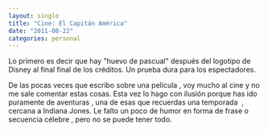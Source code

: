 ```yaml
---
layout: single
title: "Cine: El Capitán América"
date: "2011-08-22"
categories: personal
---
```


Lo primero es decir que hay "huevo de pascual" después del logotipo de Disney al final final de los créditos. Un prueba dura para los espectadores.

De las pocas veces que escribo sobre una película , voy mucho al cine y no me sale comentar estas cosas. Esta vez lo hago con ilusión porque has ido puramente de aventuras , una de esas que recuerdas una temporada  , cercana a Indiana Jones. Le falto un poco de humor en forma de frase o secuencia célebre , pero no se puede tener todo.
